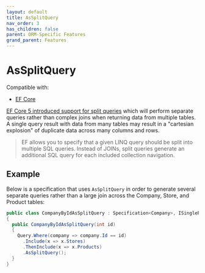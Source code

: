 ```yaml
---
layout: default
title: AsSplitQuery
nav_order: 3
has_children: false
parent: ORM-Specific Features
grand_parent: Features
---
```


# AsSplitQuery

Compatible with:

- [EF Core](https://www.nuget.org/packages/Ardalis.Specification.EntityFrameworkCore/)

[EF Core 5 introduced support for split queries](https://docs.microsoft.com/ef/core/querying/single-split-queries#split-queries-1) which will perform separate queries rather than complex joins when returning data from multiple tables. A single query result with data from many tables may result in a "cartesian explosion" of duplicate data across many columns and rows.

> EF allows you to specify that a given LINQ query should be split into multiple SQL queries. Instead of JOINs, split queries generate an additional SQL query for each included collection navigation.

## Example

Below is a specification that uses `AsSplitQuery` in order to generate several separate queries rather than a large join across the Company, Store, and Product tables:

```csharp
public class CompanyByIdAsSplitQuery : Specification<Company>, ISingleResultSpecification
{
  public CompanyByIdAsSplitQuery(int id)
  {
    Query.Where(company => company.Id == id)
      .Include(x => x.Stores)
      .ThenInclude(x => x.Products)
      .AsSplitQuery();
  }
}
```
